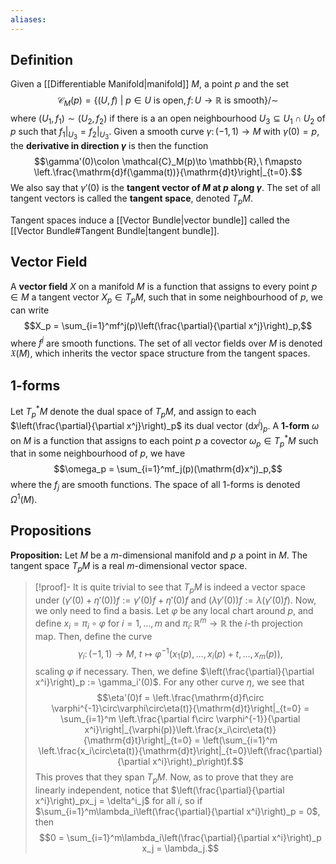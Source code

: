 ```yaml
---
aliases:
---
```

## Definition
Given a [[Differentiable Manifold|manifold]] $M$, a point $p$ and the set
$$\mathcal{C}_M(p) = \{(U,f)\ |\ p\in U\text{ is open}, f\colon U\to\mathbb{R} \text{ is smooth}\}/\sim$$
where $(U_1,f_1)\sim (U_2,f_2)$ if there is a an open neighbourhood $U_3\subseteq U_1\cap U_2$ of $p$ such that $f_1|_{U_3} = f_2|_{U_3}$. Given a smooth curve $\gamma\colon (-1,1)\to M$ with $\gamma(0)=p$, the **derivative in direction $\gamma$** is then the function
$$\gamma'(0)\colon \mathcal{C}_M(p)\to \mathbb{R},\ f\mapsto \left.\frac{\mathrm{d}f(\gamma(t))}{\mathrm{d}t}\right|_{t=0}.$$
We also say that $\gamma'(0)$ is the **tangent vector of $M$ at $p$ along $\gamma$**. The set of all tangent vectors is called the **tangent space**, denoted $T_pM$.

Tangent spaces induce a [[Vector Bundle|vector bundle]] called the [[Vector Bundle#Tangent Bundle|tangent bundle]].
## Vector Field
A **vector field** $X$ on a manifold $M$ is a function that assigns to every point $p\in M$ a tangent vector $X_p\in T_pM$, such that in some neighbourhood of $p$, we can write
$$X_p = \sum_{i=1}^mf^j(p)\left(\frac{\partial}{\partial x^j}\right)_p,$$
where $f^j$ are smooth functions.
The set of all vector fields over $M$ is denoted $\mathfrak{X}(M)$, which inherits the vector space structure from the tangent spaces.
## 1-forms
Let $T_p^*M$ denote the dual space of $T_pM$, and assign to each $\left(\frac{\partial}{\partial x^j}\right)_p$ its dual vector $(\mathrm{d}x^j)_p$.
A **$1$-form** $\omega$ on $M$ is a function that assigns to each point $p$ a covector $\omega_p\in T_p^*M$ such that in some neighbourhood of $p$, we have
$$\omega_p = \sum_{i=1}^mf_j(p)(\mathrm{d}x^j)_p,$$
where the $f_j$ are smooth functions. The space of all $1$-forms is denoted $\Omega^1(M)$.
## Propositions
**Proposition:** Let $M$ be a $m$-dimensional manifold and $p$ a point in $M$. The tangent space $T_pM$ is a real $m$-dimensional vector space.
>[!proof]-
>It is quite trivial to see that $T_pM$ is indeed a vector space under $(\gamma'(0)+\eta'(0))f := \gamma'(0)f+\eta'(0)f$ and $(\lambda\gamma'(0))f := \lambda(\gamma'(0)f)$.
>Now, we only need to find a basis. Let $\varphi$ be any local chart around $p$, and define $x_i = \pi_i\circ \varphi$ for $i=1,\dots, m$ and $\pi_i\colon \mathbb{R}^m\to\mathbb{R}$ the $i$-th projection map. Then, define the curve$$\gamma_i\colon (-1,1)\to M,\ t\mapsto \varphi^{-1}(x_1(p),\dots, x_i(p)+t,\dots, x_m(p)),$$
>scaling $\varphi$ if necessary. Then, we define $\left(\frac{\partial}{\partial x^i}\right)_p := \gamma_i'(0)$. For any other curve $\eta$, we see that
>$$\eta'(0)f = \left.\frac{\mathrm{d}f\circ \varphi^{-1}\circ\varphi\circ\eta(t)}{\mathrm{d}t}\right|_{t=0} = \sum_{i=1}^m \left.\frac{\partial f\circ \varphi^{-1}}{\partial x^i}\right|_{\varphi(p)}\left.\frac{x_i\circ\eta(t)}{\mathrm{d}t}\right|_{t=0} = \left(\sum_{i=1}^m \left.\frac{x_i\circ\eta(t)}{\mathrm{d}t}\right|_{t=0}\left(\frac{\partial}{\partial x^i}\right)_p\right)f.$$
>This proves that they span $T_pM$. Now, as to prove that they are linearly independent, notice that $\left(\frac{\partial}{\partial x^i}\right)_px_j = \delta^i_j$ for all $i$, so if $\sum_{i=1}^m\lambda_i\left(\frac{\partial}{\partial x^i}\right)_p = 0$, then
>$$0 = \sum_{i=1}^m\lambda_i\left(\frac{\partial}{\partial x^i}\right)_p x_j = \lambda_j.$$
